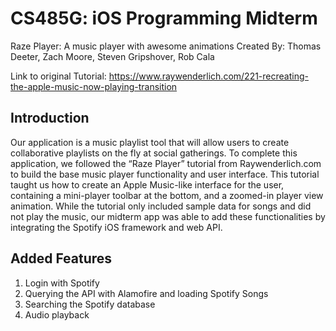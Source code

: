 # CS485G: iOS Programming Midterm #
Raze Player: A music player with awesome animations
Created By: Thomas Deeter, Zach Moore, Steven Gripshover, Rob Cala

Link to original Tutorial: https://www.raywenderlich.com/221-recreating-the-apple-music-now-playing-transition

## Introduction ##
Our application is a music playlist tool that will allow users to create collaborative playlists on the fly at social gatherings. To complete this application, we followed the “Raze Player” tutorial from Raywenderlich.com to build the base music player functionality and user interface. This tutorial taught us how to create an Apple Music-like interface for the user, containing a mini-player toolbar at the bottom, and a zoomed-in player view animation. While the tutorial only included sample data for songs and did not play the music, our midterm app was able to add these functionalities by integrating the Spotify iOS framework and web API. 

## Added Features ##
1. Login with Spotify
1. Querying the API with Alamofire and loading Spotify Songs
1. Searching the Spotify database
1. Audio playback